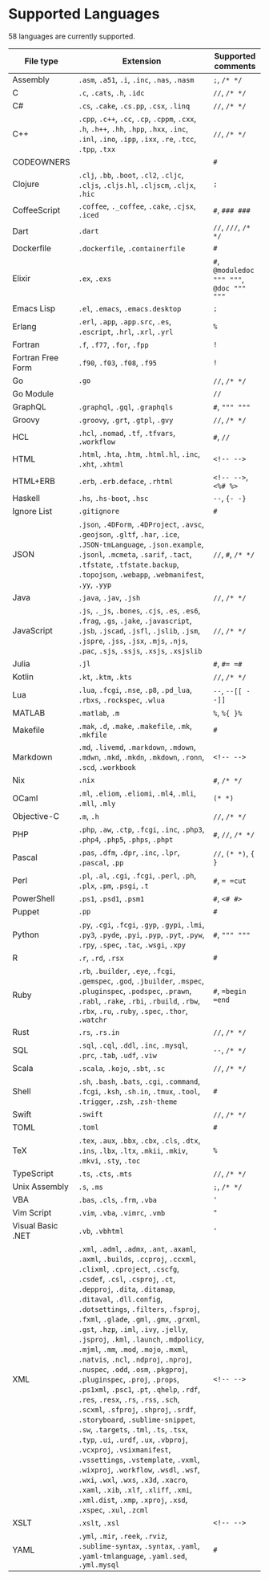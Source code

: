 <!-- NOTE: Generated by github.com/ianlewis/todos/internal/cmd/genlangdocs DO NOT EDIT. -->

# Supported Languages

58 languages are currently supported.

| File type         | Extension                                                                                                                                                                                                                                                                                                                                                                                                                                                                                                                                                                                                                                                                                                                                                                                                                                                                                                                                                                                                                                                                           | Supported comments                        |
| ----------------- | ----------------------------------------------------------------------------------------------------------------------------------------------------------------------------------------------------------------------------------------------------------------------------------------------------------------------------------------------------------------------------------------------------------------------------------------------------------------------------------------------------------------------------------------------------------------------------------------------------------------------------------------------------------------------------------------------------------------------------------------------------------------------------------------------------------------------------------------------------------------------------------------------------------------------------------------------------------------------------------------------------------------------------------------------------------------------------------- | ----------------------------------------- |
| Assembly          | `.asm`, `.a51`, `.i`, `.inc`, `.nas`, `.nasm`                                                                                                                                                                                                                                                                                                                                                                                                                                                                                                                                                                                                                                                                                                                                                                                                                                                                                                                                                                                                                                       | `;`, `/* */`                              |
| C                 | `.c`, `.cats`, `.h`, `.idc`                                                                                                                                                                                                                                                                                                                                                                                                                                                                                                                                                                                                                                                                                                                                                                                                                                                                                                                                                                                                                                                         | `//`, `/* */`                             |
| C#                | `.cs`, `.cake`, `.cs.pp`, `.csx`, `.linq`                                                                                                                                                                                                                                                                                                                                                                                                                                                                                                                                                                                                                                                                                                                                                                                                                                                                                                                                                                                                                                           | `//`, `/* */`                             |
| C++               | `.cpp`, `.c++`, `.cc`, `.cp`, `.cppm`, `.cxx`, `.h`, `.h++`, `.hh`, `.hpp`, `.hxx`, `.inc`, `.inl`, `.ino`, `.ipp`, `.ixx`, `.re`, `.tcc`, `.tpp`, `.txx`                                                                                                                                                                                                                                                                                                                                                                                                                                                                                                                                                                                                                                                                                                                                                                                                                                                                                                                           | `//`, `/* */`                             |
| CODEOWNERS        |                                                                                                                                                                                                                                                                                                                                                                                                                                                                                                                                                                                                                                                                                                                                                                                                                                                                                                                                                                                                                                                                                     | `#`                                       |
| Clojure           | `.clj`, `.bb`, `.boot`, `.cl2`, `.cljc`, `.cljs`, `.cljs.hl`, `.cljscm`, `.cljx`, `.hic`                                                                                                                                                                                                                                                                                                                                                                                                                                                                                                                                                                                                                                                                                                                                                                                                                                                                                                                                                                                            | `;`                                       |
| CoffeeScript      | `.coffee`, `._coffee`, `.cake`, `.cjsx`, `.iced`                                                                                                                                                                                                                                                                                                                                                                                                                                                                                                                                                                                                                                                                                                                                                                                                                                                                                                                                                                                                                                    | `#`, `### ###`                            |
| Dart              | `.dart`                                                                                                                                                                                                                                                                                                                                                                                                                                                                                                                                                                                                                                                                                                                                                                                                                                                                                                                                                                                                                                                                             | `//`, `///`, `/* */`                      |
| Dockerfile        | `.dockerfile`, `.containerfile`                                                                                                                                                                                                                                                                                                                                                                                                                                                                                                                                                                                                                                                                                                                                                                                                                                                                                                                                                                                                                                                     | `#`                                       |
| Elixir            | `.ex`, `.exs`                                                                                                                                                                                                                                                                                                                                                                                                                                                                                                                                                                                                                                                                                                                                                                                                                                                                                                                                                                                                                                                                       | `#`, `@moduledoc """ """`, `@doc """ """` |
| Emacs Lisp        | `.el`, `.emacs`, `.emacs.desktop`                                                                                                                                                                                                                                                                                                                                                                                                                                                                                                                                                                                                                                                                                                                                                                                                                                                                                                                                                                                                                                                   | `;`                                       |
| Erlang            | `.erl`, `.app`, `.app.src`, `.es`, `.escript`, `.hrl`, `.xrl`, `.yrl`                                                                                                                                                                                                                                                                                                                                                                                                                                                                                                                                                                                                                                                                                                                                                                                                                                                                                                                                                                                                               | `%`                                       |
| Fortran           | `.f`, `.f77`, `.for`, `.fpp`                                                                                                                                                                                                                                                                                                                                                                                                                                                                                                                                                                                                                                                                                                                                                                                                                                                                                                                                                                                                                                                        | `!`                                       |
| Fortran Free Form | `.f90`, `.f03`, `.f08`, `.f95`                                                                                                                                                                                                                                                                                                                                                                                                                                                                                                                                                                                                                                                                                                                                                                                                                                                                                                                                                                                                                                                      | `!`                                       |
| Go                | `.go`                                                                                                                                                                                                                                                                                                                                                                                                                                                                                                                                                                                                                                                                                                                                                                                                                                                                                                                                                                                                                                                                               | `//`, `/* */`                             |
| Go Module         |                                                                                                                                                                                                                                                                                                                                                                                                                                                                                                                                                                                                                                                                                                                                                                                                                                                                                                                                                                                                                                                                                     | `//`                                      |
| GraphQL           | `.graphql`, `.gql`, `.graphqls`                                                                                                                                                                                                                                                                                                                                                                                                                                                                                                                                                                                                                                                                                                                                                                                                                                                                                                                                                                                                                                                     | `#`, `""" """`                            |
| Groovy            | `.groovy`, `.grt`, `.gtpl`, `.gvy`                                                                                                                                                                                                                                                                                                                                                                                                                                                                                                                                                                                                                                                                                                                                                                                                                                                                                                                                                                                                                                                  | `//`, `/* */`                             |
| HCL               | `.hcl`, `.nomad`, `.tf`, `.tfvars`, `.workflow`                                                                                                                                                                                                                                                                                                                                                                                                                                                                                                                                                                                                                                                                                                                                                                                                                                                                                                                                                                                                                                     | `#`, `//`                                 |
| HTML              | `.html`, `.hta`, `.htm`, `.html.hl`, `.inc`, `.xht`, `.xhtml`                                                                                                                                                                                                                                                                                                                                                                                                                                                                                                                                                                                                                                                                                                                                                                                                                                                                                                                                                                                                                       | `<!-- -->`                                |
| HTML+ERB          | `.erb`, `.erb.deface`, `.rhtml`                                                                                                                                                                                                                                                                                                                                                                                                                                                                                                                                                                                                                                                                                                                                                                                                                                                                                                                                                                                                                                                     | `<!-- -->`, `<%# %>`                      |
| Haskell           | `.hs`, `.hs-boot`, `.hsc`                                                                                                                                                                                                                                                                                                                                                                                                                                                                                                                                                                                                                                                                                                                                                                                                                                                                                                                                                                                                                                                           | `--`, `{- -}`                             |
| Ignore List       | `.gitignore`                                                                                                                                                                                                                                                                                                                                                                                                                                                                                                                                                                                                                                                                                                                                                                                                                                                                                                                                                                                                                                                                        | `#`                                       |
| JSON              | `.json`, `.4DForm`, `.4DProject`, `.avsc`, `.geojson`, `.gltf`, `.har`, `.ice`, `.JSON-tmLanguage`, `.json.example`, `.jsonl`, `.mcmeta`, `.sarif`, `.tact`, `.tfstate`, `.tfstate.backup`, `.topojson`, `.webapp`, `.webmanifest`, `.yy`, `.yyp`                                                                                                                                                                                                                                                                                                                                                                                                                                                                                                                                                                                                                                                                                                                                                                                                                                   | `//`, `#`, `/* */`                        |
| Java              | `.java`, `.jav`, `.jsh`                                                                                                                                                                                                                                                                                                                                                                                                                                                                                                                                                                                                                                                                                                                                                                                                                                                                                                                                                                                                                                                             | `//`, `/* */`                             |
| JavaScript        | `.js`, `._js`, `.bones`, `.cjs`, `.es`, `.es6`, `.frag`, `.gs`, `.jake`, `.javascript`, `.jsb`, `.jscad`, `.jsfl`, `.jslib`, `.jsm`, `.jspre`, `.jss`, `.jsx`, `.mjs`, `.njs`, `.pac`, `.sjs`, `.ssjs`, `.xsjs`, `.xsjslib`                                                                                                                                                                                                                                                                                                                                                                                                                                                                                                                                                                                                                                                                                                                                                                                                                                                         | `//`, `/* */`                             |
| Julia             | `.jl`                                                                                                                                                                                                                                                                                                                                                                                                                                                                                                                                                                                                                                                                                                                                                                                                                                                                                                                                                                                                                                                                               | `#`, `#= =#`                              |
| Kotlin            | `.kt`, `.ktm`, `.kts`                                                                                                                                                                                                                                                                                                                                                                                                                                                                                                                                                                                                                                                                                                                                                                                                                                                                                                                                                                                                                                                               | `//`, `/* */`                             |
| Lua               | `.lua`, `.fcgi`, `.nse`, `.p8`, `.pd_lua`, `.rbxs`, `.rockspec`, `.wlua`                                                                                                                                                                                                                                                                                                                                                                                                                                                                                                                                                                                                                                                                                                                                                                                                                                                                                                                                                                                                            | `--`, `--[[ --]]`                         |
| MATLAB            | `.matlab`, `.m`                                                                                                                                                                                                                                                                                                                                                                                                                                                                                                                                                                                                                                                                                                                                                                                                                                                                                                                                                                                                                                                                     | `%`, `%{ }%`                              |
| Makefile          | `.mak`, `.d`, `.make`, `.makefile`, `.mk`, `.mkfile`                                                                                                                                                                                                                                                                                                                                                                                                                                                                                                                                                                                                                                                                                                                                                                                                                                                                                                                                                                                                                                | `#`                                       |
| Markdown          | `.md`, `.livemd`, `.markdown`, `.mdown`, `.mdwn`, `.mkd`, `.mkdn`, `.mkdown`, `.ronn`, `.scd`, `.workbook`                                                                                                                                                                                                                                                                                                                                                                                                                                                                                                                                                                                                                                                                                                                                                                                                                                                                                                                                                                          | `<!-- -->`                                |
| Nix               | `.nix`                                                                                                                                                                                                                                                                                                                                                                                                                                                                                                                                                                                                                                                                                                                                                                                                                                                                                                                                                                                                                                                                              | `#`, `/* */`                              |
| OCaml             | `.ml`, `.eliom`, `.eliomi`, `.ml4`, `.mli`, `.mll`, `.mly`                                                                                                                                                                                                                                                                                                                                                                                                                                                                                                                                                                                                                                                                                                                                                                                                                                                                                                                                                                                                                          | `(* *)`                                   |
| Objective-C       | `.m`, `.h`                                                                                                                                                                                                                                                                                                                                                                                                                                                                                                                                                                                                                                                                                                                                                                                                                                                                                                                                                                                                                                                                          | `//`, `/* */`                             |
| PHP               | `.php`, `.aw`, `.ctp`, `.fcgi`, `.inc`, `.php3`, `.php4`, `.php5`, `.phps`, `.phpt`                                                                                                                                                                                                                                                                                                                                                                                                                                                                                                                                                                                                                                                                                                                                                                                                                                                                                                                                                                                                 | `#`, `//`, `/* */`                        |
| Pascal            | `.pas`, `.dfm`, `.dpr`, `.inc`, `.lpr`, `.pascal`, `.pp`                                                                                                                                                                                                                                                                                                                                                                                                                                                                                                                                                                                                                                                                                                                                                                                                                                                                                                                                                                                                                            | `//`, `(* *)`, `{ }`                      |
| Perl              | `.pl`, `.al`, `.cgi`, `.fcgi`, `.perl`, `.ph`, `.plx`, `.pm`, `.psgi`, `.t`                                                                                                                                                                                                                                                                                                                                                                                                                                                                                                                                                                                                                                                                                                                                                                                                                                                                                                                                                                                                         | `#`, `= =cut`                             |
| PowerShell        | `.ps1`, `.psd1`, `.psm1`                                                                                                                                                                                                                                                                                                                                                                                                                                                                                                                                                                                                                                                                                                                                                                                                                                                                                                                                                                                                                                                            | `#`, `<# #>`                              |
| Puppet            | `.pp`                                                                                                                                                                                                                                                                                                                                                                                                                                                                                                                                                                                                                                                                                                                                                                                                                                                                                                                                                                                                                                                                               | `#`                                       |
| Python            | `.py`, `.cgi`, `.fcgi`, `.gyp`, `.gypi`, `.lmi`, `.py3`, `.pyde`, `.pyi`, `.pyp`, `.pyt`, `.pyw`, `.rpy`, `.spec`, `.tac`, `.wsgi`, `.xpy`                                                                                                                                                                                                                                                                                                                                                                                                                                                                                                                                                                                                                                                                                                                                                                                                                                                                                                                                          | `#`, `""" """`                            |
| R                 | `.r`, `.rd`, `.rsx`                                                                                                                                                                                                                                                                                                                                                                                                                                                                                                                                                                                                                                                                                                                                                                                                                                                                                                                                                                                                                                                                 | `#`                                       |
| Ruby              | `.rb`, `.builder`, `.eye`, `.fcgi`, `.gemspec`, `.god`, `.jbuilder`, `.mspec`, `.pluginspec`, `.podspec`, `.prawn`, `.rabl`, `.rake`, `.rbi`, `.rbuild`, `.rbw`, `.rbx`, `.ru`, `.ruby`, `.spec`, `.thor`, `.watchr`                                                                                                                                                                                                                                                                                                                                                                                                                                                                                                                                                                                                                                                                                                                                                                                                                                                                | `#`, `=begin =end`                        |
| Rust              | `.rs`, `.rs.in`                                                                                                                                                                                                                                                                                                                                                                                                                                                                                                                                                                                                                                                                                                                                                                                                                                                                                                                                                                                                                                                                     | `//`, `/* */`                             |
| SQL               | `.sql`, `.cql`, `.ddl`, `.inc`, `.mysql`, `.prc`, `.tab`, `.udf`, `.viw`                                                                                                                                                                                                                                                                                                                                                                                                                                                                                                                                                                                                                                                                                                                                                                                                                                                                                                                                                                                                            | `--`, `/* */`                             |
| Scala             | `.scala`, `.kojo`, `.sbt`, `.sc`                                                                                                                                                                                                                                                                                                                                                                                                                                                                                                                                                                                                                                                                                                                                                                                                                                                                                                                                                                                                                                                    | `//`, `/* */`                             |
| Shell             | `.sh`, `.bash`, `.bats`, `.cgi`, `.command`, `.fcgi`, `.ksh`, `.sh.in`, `.tmux`, `.tool`, `.trigger`, `.zsh`, `.zsh-theme`                                                                                                                                                                                                                                                                                                                                                                                                                                                                                                                                                                                                                                                                                                                                                                                                                                                                                                                                                          | `#`                                       |
| Swift             | `.swift`                                                                                                                                                                                                                                                                                                                                                                                                                                                                                                                                                                                                                                                                                                                                                                                                                                                                                                                                                                                                                                                                            | `//`, `/* */`                             |
| TOML              | `.toml`                                                                                                                                                                                                                                                                                                                                                                                                                                                                                                                                                                                                                                                                                                                                                                                                                                                                                                                                                                                                                                                                             | `#`                                       |
| TeX               | `.tex`, `.aux`, `.bbx`, `.cbx`, `.cls`, `.dtx`, `.ins`, `.lbx`, `.ltx`, `.mkii`, `.mkiv`, `.mkvi`, `.sty`, `.toc`                                                                                                                                                                                                                                                                                                                                                                                                                                                                                                                                                                                                                                                                                                                                                                                                                                                                                                                                                                   | `%`                                       |
| TypeScript        | `.ts`, `.cts`, `.mts`                                                                                                                                                                                                                                                                                                                                                                                                                                                                                                                                                                                                                                                                                                                                                                                                                                                                                                                                                                                                                                                               | `//`, `/* */`                             |
| Unix Assembly     | `.s`, `.ms`                                                                                                                                                                                                                                                                                                                                                                                                                                                                                                                                                                                                                                                                                                                                                                                                                                                                                                                                                                                                                                                                         | `;`, `/* */`                              |
| VBA               | `.bas`, `.cls`, `.frm`, `.vba`                                                                                                                                                                                                                                                                                                                                                                                                                                                                                                                                                                                                                                                                                                                                                                                                                                                                                                                                                                                                                                                      | `'`                                       |
| Vim Script        | `.vim`, `.vba`, `.vimrc`, `.vmb`                                                                                                                                                                                                                                                                                                                                                                                                                                                                                                                                                                                                                                                                                                                                                                                                                                                                                                                                                                                                                                                    | `"`                                       |
| Visual Basic .NET | `.vb`, `.vbhtml`                                                                                                                                                                                                                                                                                                                                                                                                                                                                                                                                                                                                                                                                                                                                                                                                                                                                                                                                                                                                                                                                    | `'`                                       |
| XML               | `.xml`, `.adml`, `.admx`, `.ant`, `.axaml`, `.axml`, `.builds`, `.ccproj`, `.ccxml`, `.clixml`, `.cproject`, `.cscfg`, `.csdef`, `.csl`, `.csproj`, `.ct`, `.depproj`, `.dita`, `.ditamap`, `.ditaval`, `.dll.config`, `.dotsettings`, `.filters`, `.fsproj`, `.fxml`, `.glade`, `.gml`, `.gmx`, `.grxml`, `.gst`, `.hzp`, `.iml`, `.ivy`, `.jelly`, `.jsproj`, `.kml`, `.launch`, `.mdpolicy`, `.mjml`, `.mm`, `.mod`, `.mojo`, `.mxml`, `.natvis`, `.ncl`, `.ndproj`, `.nproj`, `.nuspec`, `.odd`, `.osm`, `.pkgproj`, `.pluginspec`, `.proj`, `.props`, `.ps1xml`, `.psc1`, `.pt`, `.qhelp`, `.rdf`, `.res`, `.resx`, `.rs`, `.rss`, `.sch`, `.scxml`, `.sfproj`, `.shproj`, `.srdf`, `.storyboard`, `.sublime-snippet`, `.sw`, `.targets`, `.tml`, `.ts`, `.tsx`, `.typ`, `.ui`, `.urdf`, `.ux`, `.vbproj`, `.vcxproj`, `.vsixmanifest`, `.vssettings`, `.vstemplate`, `.vxml`, `.wixproj`, `.workflow`, `.wsdl`, `.wsf`, `.wxi`, `.wxl`, `.wxs`, `.x3d`, `.xacro`, `.xaml`, `.xib`, `.xlf`, `.xliff`, `.xmi`, `.xml.dist`, `.xmp`, `.xproj`, `.xsd`, `.xspec`, `.xul`, `.zcml` | `<!-- -->`                                |
| XSLT              | `.xslt`, `.xsl`                                                                                                                                                                                                                                                                                                                                                                                                                                                                                                                                                                                                                                                                                                                                                                                                                                                                                                                                                                                                                                                                     | `<!-- -->`                                |
| YAML              | `.yml`, `.mir`, `.reek`, `.rviz`, `.sublime-syntax`, `.syntax`, `.yaml`, `.yaml-tmlanguage`, `.yaml.sed`, `.yml.mysql`                                                                                                                                                                                                                                                                                                                                                                                                                                                                                                                                                                                                                                                                                                                                                                                                                                                                                                                                                              | `#`                                       |
